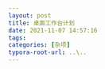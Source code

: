```yaml
---
layout: post
title: 桌面工作台计划
date: 2021-11-07 14:57:16
tags: 
categories: [杂项]
typora-root-url: ..\..
---
```


